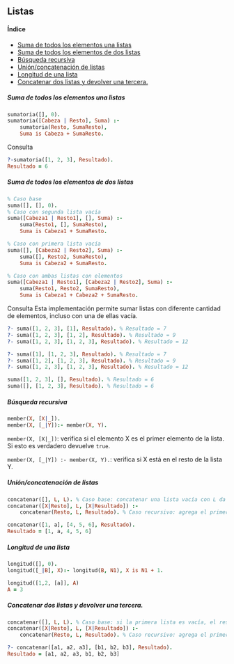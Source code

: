 ## Listas
#### Índice
- [Suma de todos los elementos una listas](#suma-de-todos-los-elementos-una-listas)
- [Suma de todos los elementos de dos listas](#suma-de-todos-los-elementos-de-dos-listas)
- [Búsqueda recursiva](#búsqueda-recursiva)
- [Unión/concatenación de listas](#uniónconcatenación-de-listas)
- [Longitud de una lista](#longitud-de-una-lista)
- [Concatenar dos listas y devolver una tercera.](#concatenar-dos-listas-y-devolver-una-tercera)
##### Suma de todos los elementos una listas
```prolog
sumatoria([], 0).   
sumatoria([Cabeza | Resto], Suma) :-  
    sumatoria(Resto, SumaResto), 
    Suma is Cabeza + SumaResto.
```
Consulta
```prolog
?-sumatoria([1, 2, 3], Resultado).
Resultado = 6
```
##### Suma de todos los elementos de dos listas
```prolog
% Caso base
suma([], [], 0).   
% Caso con segunda lista vacía
suma([Cabeza1 | Resto1], [], Suma) :-  
    suma(Resto1, [], SumaResto), 
    Suma is Cabeza1 + SumaResto.

% Caso con primera lista vacía
suma([], [Cabeza2 | Resto2], Suma) :-  
    suma([], Resto2, SumaResto), 
    Suma is Cabeza2 + SumaResto.

% Caso con ambas listas con elementos
suma([Cabeza1 | Resto1], [Cabeza2 | Resto2], Suma) :-  
    suma(Resto1, Resto2, SumaResto), 
    Suma is Cabeza1 + Cabeza2 + SumaResto.
```
Consulta
Esta implementación permite sumar listas con diferente cantidad de elementos, incluso con una de ellas vacía.
```prolog
?- suma([1, 2, 3], [1], Resultado). % Resultado = 7
?- suma([1, 2, 3], [1, 2], Resultado). % Resultado = 9
?- suma([1, 2, 3], [1, 2, 3], Resultado). % Resultado = 12

?- suma([1], [1, 2, 3], Resultado). % Resultado = 7
?- suma([1, 2], [1, 2, 3], Resultado). % Resultado = 9
?- suma([1, 2, 3], [1, 2, 3], Resultado). % Resultado = 12

suma([1, 2, 3], [], Resultado). % Resultado = 6
suma([], [1, 2, 3], Resultado). % Resultado = 6


```
##### Búsqueda recursiva
```prolog
member(X, [X|_]).
member(X, [_|Y]):- member(X, Y).
```
`member(X, [X|_])`: verifica si el elemento X es el primer elemento de la lista. Si esto es verdadero devuelve `true`.

`member(X, [_|Y]) :- member(X, Y).`: verifica si X está en el resto de la lista Y.

##### Unión/concatenación de listas 

```prolog
concatenar([], L, L). % Caso base: concatenar una lista vacía con L da como resultado L.
concatenar([X|Resto], L, [X|Resultado]) :- 
    concatenar(Resto, L, Resultado). % Caso recursivo: agrega el primer elemento de la primera lista a Resultado y llama recursivamente.
```

```prolog
concatenar([1, a], [4, 5, 6], Resultado).
Resultado = [1, a, 4, 5, 6]
```

##### Longitud de una lista

```prolog
longitud([], 0).
longitud([_|B], X):- longitud(B, N1), X is N1 + 1.
```
```prolog
longitud([1,2, [a]], A)
A = 3
```
##### Concatenar dos listas y devolver una tercera.
```prolog
concatenar([], L, L). % Caso base: si la primera lista es vacía, el resultado es la segunda lista.
concatenar([X|Resto], L, [X|Resultado]) :-
    concatenar(Resto, L, Resultado). % Caso recursivo: agrega el primer elemento de la primera lista a Resultado y llama recursivamente.
```
```prolog
?- concatenar([a1, a2, a3], [b1, b2, b3], Resultado).
Resultado = [a1, a2, a3, b1, b2, b3]
```